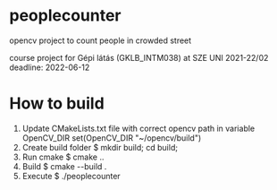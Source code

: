 # peoplecounter
opencv project to count people in crowded street

course project for Gépi látás (GKLB_INTM038) at SZE UNI 2021-22/02
deadline: 2022-06-12

# How to build
1) Update CMakeLists.txt file with correct opencv path in variable OpenCV_DIR
   set(OpenCV_DIR "~/opencv/build")
2) Create build folder
   $ mkdir build; cd build;
3) Run cmake
   $ cmake ..
4) Build
   $ cmake --build .
5) Execute
   $ ./peoplecounter <path to your image file>
